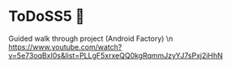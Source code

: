 # ToDoSS5 📓
Guided walk through project (Android Factory)
\n https://www.youtube.com/watch?v=5e73oqBxI0s&list=PLLgF5xrxeQQ0kgRqmmJzyYJ7sPxj2iHhN

